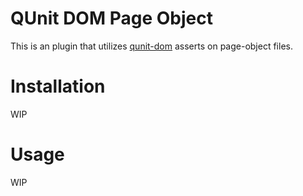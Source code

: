 # QUnit DOM Page Object

This is an plugin that utilizes [qunit-dom](https://github.com/simplabs/qunit-dom) asserts on page-object files.

# Installation
WIP

# Usage
WIP
